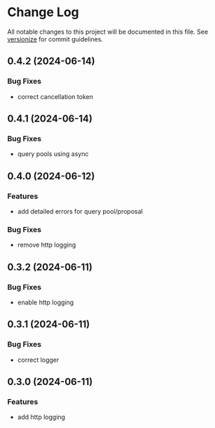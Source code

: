 # Change Log

All notable changes to this project will be documented in this file. See [versionize](https://github.com/versionize/versionize) for commit guidelines.

<a name="0.4.2"></a>
## 0.4.2 (2024-06-14)

### Bug Fixes

* correct cancellation token

<a name="0.4.1"></a>
## 0.4.1 (2024-06-14)

### Bug Fixes

* query pools using async

<a name="0.4.0"></a>
## 0.4.0 (2024-06-12)

### Features

* add detailed errors for query pool/proposal

### Bug Fixes

* remove http logging

<a name="0.3.2"></a>
## 0.3.2 (2024-06-11)

### Bug Fixes

* enable http logging

<a name="0.3.1"></a>
## 0.3.1 (2024-06-11)

### Bug Fixes

* correct logger

<a name="0.3.0"></a>
## 0.3.0 (2024-06-11)

### Features

* add http logging

